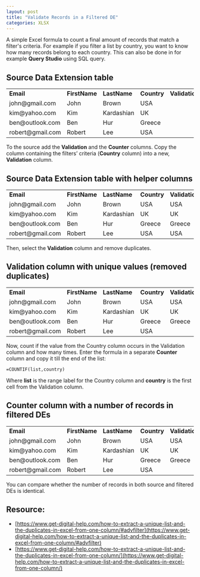 ```yaml
---
layout: post
title: "Validate Records in a Filtered DE"
categories: XLSX
---
```




A simple Excel formula to count a final amount of records that match a filter's criteria. For example if you filter a list by country, you want to know how many records belong to each country. This can also be done in for example **Query Studio** using SQL query.


## Source Data Extension table


<table>
  <tr>
   <td><strong>Email</strong>
   </td>
   <td><strong>FirstName</strong>
   </td>
   <td><strong>LastName</strong>
   </td>
   <td><strong>Country</strong>
   </td>
   <td><strong>Validation</strong>
   </td>
   <td><strong>Counter</strong>
   </td>
  </tr>
  <tr>
   <td>john@gmail.com
   </td>
   <td>John
   </td>
   <td>Brown
   </td>
   <td>USA
   </td>
   <td>
   </td>
   <td>
   </td>
  </tr>
  <tr>
   <td>kim@yahoo.com
   </td>
   <td>Kim
   </td>
   <td>Kardashian
   </td>
   <td>UK
   </td>
   <td>
   </td>
   <td>
   </td>
  </tr>
  <tr>
   <td>ben@outlook.com
   </td>
   <td>Ben
   </td>
   <td>Hur
   </td>
   <td>Greece
   </td>
   <td>
   </td>
   <td>
   </td>
  </tr>
  <tr>
   <td>robert@gmail.com
   </td>
   <td>Robert
   </td>
   <td>Lee
   </td>
   <td>USA
   </td>
   <td>
   </td>
   <td>
   </td>
  </tr>
</table>


To the source add the **Validation** and the **Counter** columns. Copy the column containing the filters’ criteria (**Country** column) into a new, **Validation** column.


## Source Data Extension table with helper columns


<table>
  <tr>
   <td><strong>Email</strong>
   </td>
   <td><strong>FirstName</strong>
   </td>
   <td><strong>LastName</strong>
   </td>
   <td><strong>Country</strong>
   </td>
   <td><strong>Validation</strong>
   </td>
   <td><strong>Counter</strong>
   </td>
  </tr>
  <tr>
   <td>john@gmail.com
   </td>
   <td>John
   </td>
   <td>Brown
   </td>
   <td>USA
   </td>
   <td>USA
   </td>
   <td>
   </td>
  </tr>
  <tr>
   <td>kim@yahoo.com
   </td>
   <td>Kim
   </td>
   <td>Kardashian
   </td>
   <td>UK
   </td>
   <td>UK
   </td>
   <td>
   </td>
  </tr>
  <tr>
   <td>ben@outlook.com
   </td>
   <td>Ben
   </td>
   <td>Hur
   </td>
   <td>Greece
   </td>
   <td>Greece
   </td>
   <td>
   </td>
  </tr>
  <tr>
   <td>robert@gmail.com
   </td>
   <td>Robert
   </td>
   <td>Lee
   </td>
   <td>USA
   </td>
   <td>USA
   </td>
   <td>
   </td>
  </tr>
</table>


Then, select the **Validation** column and remove duplicates.


## Validation column with unique values (removed duplicates)


<table>
  <tr>
   <td><strong>Email</strong>
   </td>
   <td><strong>FirstName</strong>
   </td>
   <td><strong>LastName</strong>
   </td>
   <td><strong>Country</strong>
   </td>
   <td><strong>Validation</strong>
   </td>
   <td><strong>Counter</strong>
   </td>
  </tr>
  <tr>
   <td>john@gmail.com
   </td>
   <td>John
   </td>
   <td>Brown
   </td>
   <td>USA
   </td>
   <td>USA
   </td>
   <td>
   </td>
  </tr>
  <tr>
   <td>kim@yahoo.com
   </td>
   <td>Kim
   </td>
   <td>Kardashian
   </td>
   <td>UK
   </td>
   <td>UK
   </td>
   <td>
   </td>
  </tr>
  <tr>
   <td>ben@outlook.com
   </td>
   <td>Ben
   </td>
   <td>Hur
   </td>
   <td>Greece
   </td>
   <td>Greece
   </td>
   <td>
   </td>
  </tr>
  <tr>
   <td>robert@gmail.com
   </td>
   <td>Robert
   </td>
   <td>Lee
   </td>
   <td>USA
   </td>
   <td>
   </td>
   <td>
   </td>
  </tr>
</table>


Now, count if the value from the Country column occurs in the Validation column and how many times. Enter the formula in a separate **Counter** column and copy it till the end of the list:


```
=COUNTIF(list,country) 
```


Where **list** is the range label for the Country column and **country** is the first cell from the Validation column.


## Counter column with a number of records in filtered DEs


<table>
  <tr>
   <td><strong>Email</strong>
   </td>
   <td><strong>FirstName</strong>
   </td>
   <td><strong>LastName</strong>
   </td>
   <td><strong>Country</strong>
   </td>
   <td><strong>Validation</strong>
   </td>
   <td><strong>Counter</strong>
   </td>
  </tr>
  <tr>
   <td>john@gmail.com
   </td>
   <td>John
   </td>
   <td>Brown
   </td>
   <td>USA
   </td>
   <td>USA
   </td>
   <td>2
   </td>
  </tr>
  <tr>
   <td>kim@yahoo.com
   </td>
   <td>Kim
   </td>
   <td>Kardashian
   </td>
   <td>UK
   </td>
   <td>UK
   </td>
   <td>1
   </td>
  </tr>
  <tr>
   <td>ben@outlook.com
   </td>
   <td>Ben
   </td>
   <td>Hur
   </td>
   <td>Greece
   </td>
   <td>Greece
   </td>
   <td>1
   </td>
  </tr>
  <tr>
   <td>robert@gmail.com
   </td>
   <td>Robert
   </td>
   <td>Lee
   </td>
   <td>USA
   </td>
   <td>
   </td>
   <td>
   </td>
  </tr>
</table>


You can compare whether the number of records in both source and filtered DEs is identical.


## Resource:



*   [https://www.get-digital-help.com/how-to-extract-a-unique-list-and-the-duplicates-in-excel-from-one-column/#advfilter](https://www.get-digital-help.com/how-to-extract-a-unique-list-and-the-duplicates-in-excel-from-one-column/#advfilter)
*   [https://www.get-digital-help.com/how-to-extract-a-unique-list-and-the-duplicates-in-excel-from-one-column/](https://www.get-digital-help.com/how-to-extract-a-unique-list-and-the-duplicates-in-excel-from-one-column/)